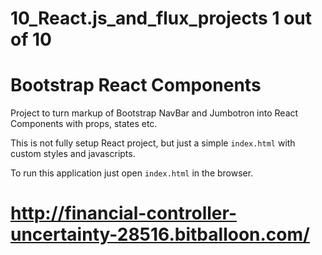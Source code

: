 # 10_React.js_and_flux_projects 1 out of 10
# Bootstrap React Components
Project to turn markup of Bootstrap NavBar and Jumbotron into React Components with props, states etc. 

This is not fully setup React project, but just a simple `index.html` with custom styles and javascripts.

To run this application just open `index.html` in the browser.
# http://financial-controller-uncertainty-28516.bitballoon.com/